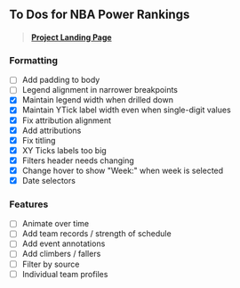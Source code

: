 ## To Dos for NBA Power Rankings

> #### [Project Landing Page](https://github.com/keegangm/nba-power-rankings)

### Formatting
- [ ] Add padding to body
- [ ] Legend alignment in narrower breakpoints
- [x] Maintain legend width when drilled down
- [x] Maintain YTick label width even when single-digit values
- [x] Fix attribution alignment
- [x] Add attributions
- [x] Fix titling
- [x] XY Ticks labels too big
- [x] Filters header needs changing
- [x] Change hover to show "Week:" when week is selected
- [x] Date selectors
 
### Features
- [ ] Animate over time
- [ ] Add team records / strength of schedule
- [ ] Add event annotations
- [ ] Add climbers / fallers
- [ ] Filter by source
- [ ] Individual team profiles